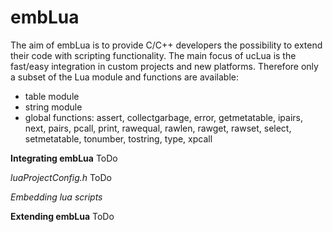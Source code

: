 # embLua
The aim of embLua is to provide C/C++ developers the possibility to extend their code with scripting functionality. The main focus of ucLua is the fast/easy integration in custom projects and new platforms. Therefore only a subset of the Lua module and functions are available:
- table module
- string module
- global functions: assert, collectgarbage, error, getmetatable, ipairs, next, pairs, pcall, print, rawequal, rawlen, rawget, rawset, select, setmetatable, tonumber, tostring, type, xpcall

**Integrating embLua**
ToDo


*luaProjectConfig.h*
ToDo

*Embedding lua scripts*


**Extending embLua**
ToDo
